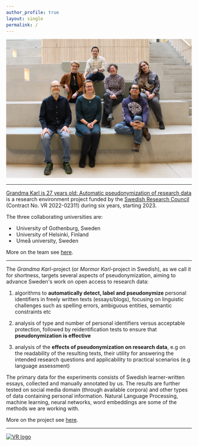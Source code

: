 ```yaml
---
author_profile: true
layout: single
permalink: /
---
```


<!--![Mormor-team-2023](/assets/images/IMG_7235.jpeg)-->

![Mormor-team-2023](/assets/images/Group-2024.JPG)



-------

[Grandma Karl is 27 years old: Automatic pseudonymization of research data](https://www.vr.se/english/swecris.html#/project/2022-02311_VR) is a research environment project funded by the [Swedish Research Council](https://www.vr.se/english.html) (Contract No. VR 2022-02311) during six years, starting 2023. 

The three collaborating universities are: 
* ![]() University of Gothenburg, Sweden
* ![]() University of Helsinki, Finland
* ![]() Umeå university, Sweden

More on the team see [here](https://mormor-karl.github.io/team/).

-------


The *Grandma Karl*-project (or *Mormor Karl*-project in Swedish), as we call it for shortness, targets several aspects of pseudonymization, aiming to advance Sweden's work on open access to research data:  

1. algorithms to **automatically detect, label and pseudonymize** personal identifiers in freely written texts (essays/blogs), focusing on linguistic challenges such as spelling errors, ambiguous entities, semantic constraints etc 

2. analysis of type and number of personal identifiers versus acceptable protection, followed by reidentification tests to ensure that **pseudonymization is effective** 

3. analysis of the **effects of pseudonymization on research data**, e.g on the readability of the resulting texts, their utility for answering the intended research questions and applicability to practical scenarios (e.g language assessment) 

The primary data for the experiments consists of Swedish learner-written essays, collected and manually annotated by us. The results are further tested on social media domain (through available corpora) and other types of data containing personal information. Natural Language Processing, machine learning, neural networks, word embeddings are some of the methods we are working with. 

More on the project see [here](https://mormor-karl.github.io/about/).

------

[![VR logo](/assets/images/VR-logo.png)](https://www.vr.se/english.html)

<meta name="google-site-verification" content="NFnKOjmJoiFwhHZbXweNTPCPuMGNcqhbNgwAG2Tisxw" />
